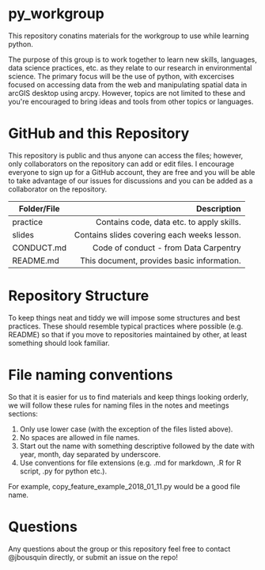 # py_workgroup
This repository conatins materials for the workgroup to use while learning python.

The purpose of this group is to work together to learn new skills, languages, data science practices, etc. as they relate to our research in environmental science. The primary focus will be the use of python, with excercises focused on accessing data from the web and manipulating spatial data in arcGIS desktop using arcpy. However, topics are not limited to these and you're encouraged to bring ideas and tools from other topics or languages.

# GitHub and this Repository
This repository is public and thus anyone can access the files; however, only collaborators on the repository can add or edit files. I encourage everyone to sign up for a GitHub account, they are free and you will be able to take advantage of our issues for discussions and you can be added as a collaborator on the repository.

| Folder/File   | Description  |
| ------------- |-------------------------------------------: |
| practice      | Contains code, data etc. to apply skills.   |
| slides        | Contains slides covering each weeks lesson. |
| CONDUCT.md    | Code of conduct - from Data Carpentry       |
| README.md     | This document, provides basic information.  |

# Repository Structure
To keep things neat and tiddy we will impose some structures and best practices. These should resemble typical practices where possible (e.g. README) so that if you move to repositories maintained by other, at least something should look familiar.


# File naming conventions
So that it is easier for us to find materials and keep things looking orderly, we will follow these rules for naming files in the notes and meetings sections:

1. Only use lower case (with the exception of the files listed above).
2. No spaces are allowed in file names.
3. Start out the name with something descriptive followed by the date with year, month, day separated by underscore.
4. Use conventions for file extensions (e.g. .md for markdown, .R for R script, .py for python etc.).

For example, copy_feature_example_2018_01_11.py would be a good file name.

# Questions
Any questions about the group or this repository feel free to contact @jbousquin directly, or submit an issue on the repo!
